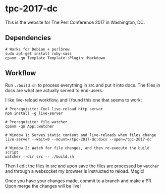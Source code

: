 # tpc-2017-dc

This is the website for The Perl Conference 2017 in Washington, DC.

## Dependencies

    # Works for Debian + perlbrew
    sudo apt-get install ruby-sass
    cpanm -qn Template Template::Plugin::Markdown

## Workflow

Run `./build.sh` to process everything in src and put it into docs. The files
in docs are what are actually served to end-users.

I like live-reload workflow, and I found this one that seems to work:

    # Prerequisite: Cool live-reload http server
    npm install -g live-server

    # Prerequisite: file watcher
    cpanm -qn App::watcher

    # Window 1: Serves static content and live-reloads when files change
    live-server --wait=0 --mount=/tpc-2017-dc:docs --open=/tpc-2017-dc

    # Window 2: Watch for file changes, and then re-execute the build script
    watcher --dir src -- ./build.sh

Then I edit the files in src and upon save the files are processed by `watcher`
and through a websocket my browser is instructed to reload. Magic!

Once you have your changes made, commit to a branch and make a PR. Upon merge
the changes will be live!

